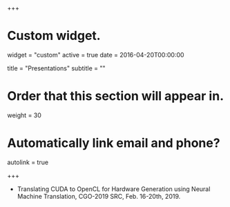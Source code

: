 +++
# Custom widget.
widget = "custom"
active = true
date = 2016-04-20T00:00:00

title = "Presentations"
subtitle = ""

# Order that this section will appear in.
weight = 30

# Automatically link email and phone?
autolink = true

+++

* Translating CUDA to OpenCL for Hardware Generation using Neural Machine Translation, CGO-2019 SRC, Feb. 16-20th, 2019.


